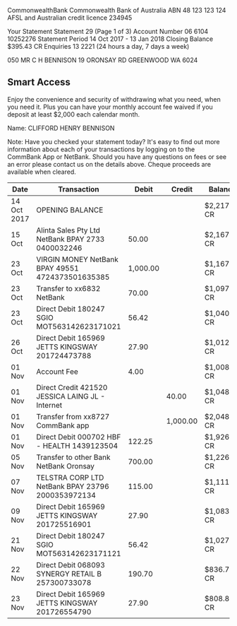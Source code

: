 CommonwealthBank
Commonwealth Bank of Australia
ABN 48 123 123 124 AFSL and
Australian credit licence 234945

Your Statement
Statement 29                    (Page 1 of 3)
Account Number       06 6104 10252276
Statement
Period        14 Oct 2017 - 13 Jan 2018
Closing Balance           $395.43 CR
Enquiries                     13 2221
            (24 hours a day, 7 days a week)

050
MR C H BENNISON
19 ORONSAY RD
GREENWOOD WA 6024

## Smart Access

Enjoy the convenience and security of withdrawing what you need, when you need it. Plus you can have your
monthly account fee waived if you deposit at least $2,000 each calendar month.

Name:    CLIFFORD HENRY BENNISON

Note:    Have you checked your statement today? It's easy to find out more information about each of your
         transactions by logging on to the CommBank App or NetBank. Should you have any questions on
         fees or see an error please contact us on the details above. Cheque proceeds are available when
         cleared.

| Date | Transaction | Debit | Credit | Balance |
|------|-------------|-------|--------|---------|
| 14 Oct 2017 | OPENING BALANCE | | | $2,217.29 CR |
| 15 Oct | Alinta Sales Pty Ltd NetBank BPAY 2733 0400032246 | 50.00 | | $2,167.29 CR |
| 23 Oct | VIRGIN MONEY NetBank BPAY 49551 4724373501635385 | 1,000.00 | | $1,167.29 CR |
| 23 Oct | Transfer to xx6832 NetBank | 70.00 | | $1,097.29 CR |
| 23 Oct | Direct Debit 180247 SGIO MOT563142623171021 | 56.42 | | $1,040.87 CR |
| 26 Oct | Direct Debit 165969 JETTS KINGSWAY 201724473788 | 27.90 | | $1,012.97 CR |
| 01 Nov | Account Fee | 4.00 | | $1,008.97 CR |
| 01 Nov | Direct Credit 421520 JESSICA LAING JL - Internet | | 40.00 | $1,048.97 CR |
| 01 Nov | Transfer from xx8727 CommBank app | | 1,000.00 | $2,048.97 CR |
| 01 Nov | Direct Debit 000702 HBF - HEALTH 1439123504 | 122.25 | | $1,926.72 CR |
| 05 Nov | Transfer to other Bank NetBank Oronsay | 700.00 | | $1,226.72 CR |
| 07 Nov | TELSTRA CORP LTD NetBank BPAY 23796 2000353972134 | 115.00 | | $1,111.72 CR |
| 09 Nov | Direct Debit 165969 JETTS KINGSWAY 201725516901 | 27.90 | | $1,083.82 CR |
| 21 Nov | Direct Debit 180247 SGIO MOT563142623171121 | 56.42 | | $1,027.40 CR |
| 22 Nov | Direct Debit 068093 SYNERGY RETAIL B 257300733078 | 190.70 | | $836.70 CR |
| 23 Nov | Direct Debit 165969 JETTS KINGSWAY 201726554790 | 27.90 | | $808.80 CR |